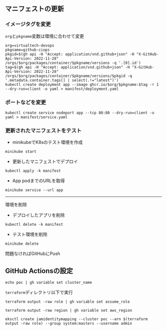 ## マニフェストの更新

### イメージタグを変更

`org`と`pkgname`変数は環境に合わせて変更

```
org=virtualtech-devops
pkgname=github-ciops
pkgid=$(gh api -H "Accept: application/vnd.github+json" -H "X-GitHub-Api-Version: 2022-11-28" /orgs/$org/packages/container/$pkgname/versions -q '.[0].id')
tag=$(gh api -H "Accept: application/vnd.github+json" -H "X-GitHub-Api-Version: 2022-11-28" /orgs/$org/packages/container/$pkgname/versions/$pkgid -q '.metadata.container.tags[] | select(.!="latest")')
kubectl create deployment app --image ghcr.io/$org/$pkgname:$tag -r 1 --dry-run=client -o yaml > manifest/deployment.yaml
```

### ポートなどを変更

```
kubectl create service nodeport app --tcp 80:80 --dry-run=client -o yaml > manifest/service.yaml
```

### 更新されたマニフェストをテスト

- minikubeでK8sのテスト環境を作成

```
minikube start
```

- 更新したマニフェストでデプロイ

```
kubectl apply -k manifest
```

- App podまでのURLを取得

```
minikube service --url app
```

---

環境を削除

- デプロイしたアプリを削除

```
kubectl delete -k manifest
```

- テスト環境を削除

```
minikube delete
```

問題なければGitHubにPush

## GitHub Actionsの設定

```
echo poc | gh variable set cluster_name
```

`terraform`ディレクトリ以下で実行

```
terraform output -raw role | gh variable set assume_role
```

```
terraform output -raw region | gh variable set aws_region
```

```
eksctl create iamidentitymapping --cluster poc --arn $(terraform output -raw role) --group system:masters --username admin
```
